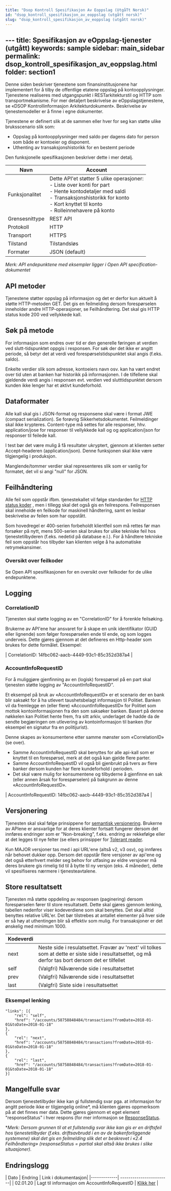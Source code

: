 ```yaml
---
title: "Dsop Kontroll Spesifikasjon Av Eoppslag (UtgåTt Norsk)"
id: "dsop_kontroll_spesifikasjon_av_eoppslag (utgått norsk)"
slug: "dsop_kontroll_spesifikasjon_av_eoppslag (utgått norsk)"
---
```


﻿---
title: Spesifikasjon av eOppslag-tjenester (utgått)
keywords: sample
sidebar: main_sidebar
permalink: dsop_kontroll_spesifikasjon_av_eoppslag.html
folder: section1
---

Denne siden beskriver tjenestene som finansinstitusjonene har implementert for å tilby de
offentlige etatene oppslag på kontoopplysninger. Tjenestene realiseres med utgangspunkt i RESTarkitekturstil og HTTP som transportmekanisme. For mer detaljert beskrivelse av
eOppslagstjenestene, se «DSOP Kontrollinformasjon Arkitekturdokument». Beskrivelse av
tjenestemodeller er å finne i egne dokumenter.

Tjenestene er definert slik at de sammen eller hver for seg kan støtte ulike bruksscenario slik som: 
* Oppslag på kontoopplysninger med saldo per dagens dato for person som både er kontoeier og
disponent.
* Uthenting av transaksjonshistorikk for en bestemt periode

Den funksjonelle spesifikasjonen beskriver dette i mer detalj.


| Navn | Account |
| ---------- | ---------- |
| Funksjonalitet | Dette API'et støtter 5 ulike operasjoner: <br>- Liste over konti for part <br> - Hente kontodetaljer med saldi <br> - Transaksjonshistorikk for konto <br> - Kort knyttet til konto <br> - Rolleinnehavere på konto |
| Grensesnittype | REST API |
| Protokoll | HTTP |
| Transport | HTTPS |
| Tilstand | Tilstandsløs | 
| Formater | JSON (default) |

*Merk: API endepunktene med eksempler ligger i Open API specification-dokumentet*

## API metoder
Tjenestene støtter oppslag på informasjon og det er derfor kun aktuelt å støtte HTTP-metoden GET.
Det gis en feilmelding dersom forespørselen inneholder andre HTTP-operasjoner, se Feilhåndtering.
Det skal gis HTTP status kode 200 ved vellykkede kall.

## Søk på metode
For informasjon som endres over tid er den generelle føringen at verdien ved slutt-tidspunktet oppgis
i responsen. For søk der det ikke er angitt periode, så betyr det at verdi ved forespørselstidspunktet
skal angis (f.eks. saldo).

Enkelte verdier slik som adresse, kontoeiers navn osv. kan ha vært endret over tid uten at banken har
historikk på informasjonen. I de tilfellene skal gjeldende verdi angis i responsen evt. verdien ved slutttidspunktet dersom kunden ikke lenger har et aktivt kundeforhold.


## Dataformater
Alle kall skal gis i JSON-format og responsene skal være i format JWE (compact serialization). Se
forøvrig Sikkerhetsdokumentet. Feilmeldinger skal ikke krypteres. Content-type må settes for alle
responser, hhv. application/jose for responser til vellykkede kall og og application/json for responser
til feilede kall.

I test bør det være mulig å få resultater ukryptert, gjennom at klienten setter Accept-headeren
(application/json). Denne funksjonen skal ikke være tilgjengelig i produksjon.

Manglende/tommer verdier skal representeres slik som er vanlig for formatet, det vil si angi "null" for
JSON.

## Feilhåndtering 
Alle feil som oppstår ifbm. tjenestekallet vil følge standarden for [HTTP status koder](https://en.wikipedia.org/wiki/List_of_HTTP_status_codes)
, men i tillegg skal det også gis en
feilrespons. Feilresponsen skal inneholde en feilkode for maskinell håndtering, samt en lesbar
beskrivelse av feilen som har oppstått.

Som hovedregel er 400-serien forbeholdt klientfeil som må rettes før man forsøker på nytt, mens
500-serien skal brukes for ulike tekniske feil hos tjenestetilbyderen (f.eks. nedetid på database
e.l.). For å håndtere tekniske feil som oppstår hos tilbyder kan klienten velge å ha automatiske retrymekansimer.

### Oversikt over feilkoder
Se Open API spesifikasjonen for en oversikt over feilkoder for de ulike endepunktene.

## Logging

### CorrelationID

Tjenesten skal støtte logging av en "CorrelationID" for å forenkle feilsøking. 

Brukerne av API'ene har ansvaret for å skape en unik identifikator (GUID eller lignende) som følger forespørselen ende til ende, og som logges underveis. Dette gjøres gjennom at det defineres en Http-header som brukes for dette formålet. Eksempel:

| CorrelationID: 14fbc062-aacb-4449-93c1-85c352d387a4 |


### AccountInfoRequestID

For å muliggjøre gjenfinning av en (logisk) forespørsel på en part skal tjenesten støtte logging av "AccountInfoRequestID". 

Et eksempel på bruk av «AccountInfoRequestID» er et scenario der en bank blir saksøkt for å ha utlevert taushetsbelagt informasjon til Politiet. Banken vil da fremlegge en (eller flere) «AccountInfoRequestID» for Politiet som mottok kontoinformasjonen fra den som saksøker banken. Basert på denne nøkkelen kan Politiet hente frem, fra sitt arkiv, underlaget de hadde da de sendte begjæringen om utlevering av kontoinformasjon til banken (for eksempel en signatur fra en politijurist).   

Denne skapes av konsumentene etter samme mønster som «CorrelationID» (se over). 
* Samme AccountInfoRequestID skal benyttes for alle api-kall som er knyttet til en forespørsel, merk at det også kan gjelde flere parter. 
* Samme AccountInfoRequestID vil også bli gjenbrukt på tvers av flere banker dersom kunden har flere kundeforhold i perioden. 
* Det skal være mulig for konsumentene og tilbyderne å gjenfinne en sak (eller annen årsak for forespørselen) på bakgrunn av denne «AccountInfoRequestID».

| AccountInfoRequestID: 14fbc062-aacb-4449-93c1-85c352d387a4 |

## Versjonering
Tjenesten skal skal følge prinsippene for [semantisk versjonering](https://semver.org/ ). Brukerne av
APIene er ansvarlige for at deres klienter fortsatt fungerer dersom det innføres endringer som er
"Non-breaking", f.eks. endring av rekkefølge eller at det legges til nye felter (se ellers prinsipper for
[Tolerant reader](https://martinfowler.com/bliki/TolerantReader.html). 

Kun MAJOR versjoner tas med i api URL'ene (altså v2, v3 osv), og innføres når behovet dukker opp.
Dersom det oppstår flere versjoner av api'ene og det også etterhvert melder seg behov for utfasing
av eldre versjoner må deres brukere gis rimelig tid til å bytte til ny versjon (eks. 4 måneder), dette vil
spesifiseres nærmere i tjenesteavtalene.


## Store resultatsett
Tjenesten må støtte oppdeling av responsen (paginering) dersom forespørselen fører til store
resultatsett. Dette skal gjøres gjennom lenking, tabellen nedenfor viser kodeverdiene som skal
benyttes. Det skal alltid benyttes relative URL'er. Det bør tilstrebes at antallet elementer på hver side
er så høy at uthentingen blir så effektiv som mulig. For transaksjoner er det ønskelig med minimum
1000.

| Kodeverdi |   | 
| ------------ | ------------ |
| next | Neste side i resulatsettet. Fravær av 'next' vil tolkes som at dette er siste side i resultatsettet, og må derfor tas bort dersom det er tilfellet|
| self | (Valgfri) Nåværende side i resultatsettet |
| prev | (Valgfri) Nåværende side i resultatsettet |
| last | (Valgfri) Siste side i resultatsettet | 

### Eksempel lenking

```
"links": [{
	"rel": "self",
	"href": "/accounts/58758848484/transactions?fromDate=2018-01-01&toDate=2018-01-18"
},
{
	"rel": "next",
	"href": "/accounts/58758848484/transactions?fromDate=2018-01-01&toDate=2018-01-18"
},
{
	"rel": "last",
	"href": "/accounts/58758848484/transactions?fromDate=2018-01-01&toDate=2018-01-18"
}]
```

## Mangelfulle svar
Dersom tjenestetilbyder ikke kan gi fullstendig svar pga. at informasjon for angitt periode ikke er
tilgjengelig online*, må klienten gjøres oppmerksom på at det finnes mer data. Dette gjøres gjennom
et eget element "responseStatus" i hver respons (for mer informasjon se [ResponseStatus](https://dokumentasjon.dsop.no/dsop_kontroll_dataelementer.html#responsestatus).

**Merk: Dersom grunnen til at et fullstendig svar ikke kan gis er en driftsfeil hos tjenestetilbyder (f.eks.
driftsavbrudd i en av de bakenforliggende systemene) skal det gis en feilmelding slik det er beskrevet
i «2.4 Feilhåndtering» (responseStatus = partial skal altså ikke brukes i slike situasjoner).*

## Endringslogg

| Dato         | Endring  | Link i dokumentasjon|
|-------------| ------------------------|
|  02.01.20   | Lagt til informasjon om AccountInfoRequestID  | [Klikk her](https://dokumentasjon.dsop.no/dsop_kontroll_spesifikasjon_av_eoppslag.html#logging) |